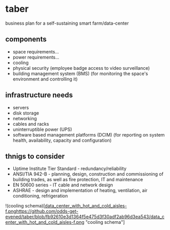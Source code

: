 # taber
business plan for a self-sustaining smart farm/data-center

## components

* space requirements...
* power requirements...
* cooling
* physical security (employee badge access to video surveillance)
* building management system (BMS) (for monitoring the space's environment and controlling it)

## infrastructure needs

* servers
* disk storage
* networking
* cables and racks
* uninterruptible power (UPS)
* software based management platforms (DCIM) (for reporting on system health, availability, capacity and configuration)

## thnigs to consider

* Uptime Institute Tier Standard - redundancy/reliability
* ANSI/TIA 942-B - planning, design, construction and commissioning of building trades, as well as fire protection, IT and maintenance
* EN 50600 series - IT cable and network design
* ASHRAE - design and implementation of heating, ventilation, air conditioning, refrigeration

!(cooling schema)[[data_center_with_hot_and_cold_aisles-f.png](https://github.com/odds-get-evened/taber/blob/fb92610e3d1364f5e475d3f30adf2ab96d3ea543/data_center_with_hot_and_cold_aisles-f.png)https://github.com/odds-get-evened/taber/blob/fb92610e3d1364f5e475d3f30adf2ab96d3ea543/data_center_with_hot_and_cold_aisles-f.png "cooling schema"]
